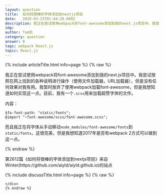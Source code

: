 ```yaml
---
layout: question
title:  如何将很棒的字体添加到nextjs项目
date:   2020-03-23T01:44:28.000Z
description: 我正在尝试使用webpack将font-awesome添加到我的next.js项目中。我尝试按照在网上找到的各种说明进行操作（使用文件加载器，URL加载器...
img: 
author: Tom凯
category: question
answer: 0
tags: webpack React.js
topic: React.js
---
```

<div class="article-root">
  <div class="article">
    {% include articleTitle.html info=page %}
    {% raw %}
    <div class="article-content"><p><font style="vertical-align: inherit;"><font style="vertical-align: inherit;">我正在尝试使用webpack将font-awesome添加到我的next.js项目中。</font><font style="vertical-align: inherit;">我尝试按照在网上找到的各种说明进行操作（使用文件加载器，URL加载器），但是没有任何效果对我有用。</font><font style="vertical-align: inherit;">我暂时放弃了使用webpack加载font-awesome，但是我想知道如何实现这一点。</font><font style="vertical-align: inherit;">目前，我有一个</font></font><code>.scss</code><font style="vertical-align: inherit;"><font style="vertical-align: inherit;">用来加载超赞字体</font><font style="vertical-align: inherit;">的</font><font style="vertical-align: inherit;">文件。</font></font></p>

<p><font style="vertical-align: inherit;"><font style="vertical-align: inherit;">内容：</font></font></p>

<pre><code>$fa-font-path: "static/fonts";<font></font>
@import "~font-awesome/scss/font-awesome.scss";<font></font>
</code></pre>

<p><font style="vertical-align: inherit;"><font style="vertical-align: inherit;">而且我正在将字体从手动移动</font></font><code>node_modules/font-awesome/fonts</code><font style="vertical-align: inherit;"><font style="vertical-align: inherit;">到</font></font><code>static/fonts</code><font style="vertical-align: inherit;"><font style="vertical-align: inherit;">。</font><font style="vertical-align: inherit;">这很完美，但是我想知道2017年是否有webpack 2方式可以做到这一点。  </font></font></p></div>
    {% endraw %}
  </div>
  <p class="winter_mark">第2612篇《如何将很棒的字体添加到nextjs项目》来自Winter(https://github.com/aiyld/aiyld.github.io)的站点</p>
  <div class="discuss-wrapper">
    {% include discussTitle.html info=page %}
    {% raw %}
    <div class="discuss-list">
    
    </div>
    {% endraw %}
  </div>
<div>
